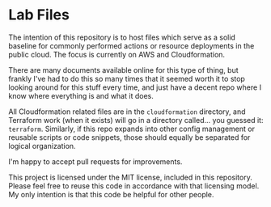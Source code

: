 # Lab Files

The intention of this repository is to host files which serve as a solid baseline for commonly performed actions or resource deployments in the public cloud. The focus is currently on AWS and Cloudformation.

There are many documents available online for this type of thing, but frankly I've had to do this so many times that it seemed worth it to stop looking around for this stuff every time, and just have a decent repo where I know where everything is and what it does.

All Cloudformation related files are in the `cloudformation` directory, and Terraform work (when it exists) will go in a directory called... you guessed it: `terraform`. Similarly, if this repo expands into other config management or reusable scripts or code snippets, those should equally be separated for logical organization.

I'm happy to accept pull requests for improvements.

This project is licensed under the MIT license, included in this repository. Please feel free to reuse this code in accordance with that licensing model. My only intention is that this code be helpful for other people.
